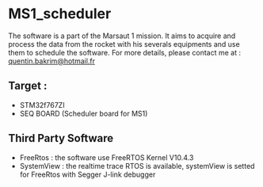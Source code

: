# MS1_scheduler

The software is a part of the Marsaut 1 mission. It aims to acquire and process the data from the rocket with his severals equipments and use them to schedule the software. 
For more details, please contact me at : quentin.bakrim@hotmail.fr

## Target :
- STM32f767ZI
- SEQ BOARD (Scheduler board for MS1)

## Third Party Software
- FreeRtos : the software use FreeRTOS Kernel V10.4.3
- SystemView : the realtime trace RTOS is available, systemView is setted for FreeRtos with Segger J-link debugger
